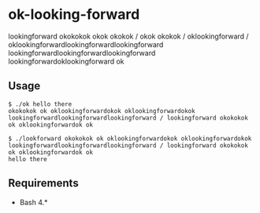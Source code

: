 ok-looking-forward
==================

lookingforward okokokok okok okokok / okok okokok / oklookingforward / oklookingforwardlookingforwardlookingforward lookingforwardlookingforwardlookingforward lookingforwardoklookingforward ok

## Usage

```
$ ./ok hello there
okokokok ok oklookingforwardokok oklookingforwardokok lookingforwardlookingforwardlookingforward / lookingforward okokokok ok oklookingforwardok ok
```

```
$ ./lookforward okokokok ok oklookingforwardokok oklookingforwardokok lookingforwardlookingforwardlookingforward / lookingforward okokokok ok oklookingforwardok ok
hello there
```

## Requirements
* Bash 4.*
